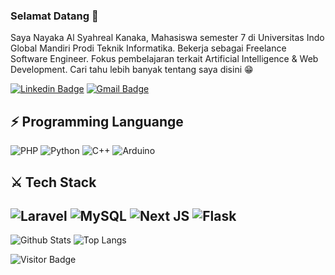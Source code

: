 ### Selamat Datang 👋

Saya Nayaka Al Syahreal Kanaka, Mahasiswa semester 7 di Universitas Indo Global Mandiri Prodi Teknik Informatika. Bekerja sebagai Freelance Software Engineer. Fokus pembelajaran terkait Artificial Intelligence & Web Development. Cari tahu lebih banyak tentang saya disini 😁

[![Linkedin Badge](https://img.shields.io/badge/-alkanayaka-blue?style=flat-square&logo=Linkedin&logoColor=white&link=https://www.linkedin.com/in/alkanayaka/)](https://www.linkedin.com/in/alkanayaka/)
[![Gmail Badge](https://img.shields.io/badge/-nayakaalsyahrealkanaka@gmail.com-c14438?style=flat-square&logo=Gmail&logoColor=white&link=mailto:nayakaalsyahrealkanaka@gmail.com)](mailto:nayakaalsyahrealkanaka@gmail.com)

## ⚡ Programming Languange
![PHP](https://img.shields.io/badge/php-%23777BB4.svg?style=for-the-badge&logo=php&logoColor=white)
![Python](https://img.shields.io/badge/python-3670A0?style=for-the-badge&logo=python&logoColor=ffdd54)
![C++](https://img.shields.io/badge/c++-%2300599C.svg?style=for-the-badge&logo=c%2B%2B&logoColor=white)
![Arduino](https://img.shields.io/badge/-Arduino-00979D?style=for-the-badge&logo=Arduino&logoColor=white)

## ⚔ Tech Stack
![Laravel](https://img.shields.io/badge/laravel-%23FF2D20.svg?style=for-the-badge&logo=laravel&logoColor=white)
![MySQL](https://img.shields.io/badge/mysql-%2300f.svg?style=for-the-badge&logo=mysql&logoColor=white)
![Next JS](https://img.shields.io/badge/Next-black?style=for-the-badge&logo=next.js&logoColor=white)
![Flask](https://img.shields.io/badge/flask-%23000.svg?style=for-the-badge&logo=flask&logoColor=white)
---
![Github Stats](https://github-readme-stats.vercel.app/api?username=nayyyyy&count_private=true&show_icons=true&include_all_commits=true)
![Top Langs](https://github-readme-stats.vercel.app/api/top-langs/?username=nayyyyy&hide=TeX&layout=compact)

![Visitor Badge](https://visitor-badge.laobi.icu/badge?page_id=nayyyyy.nayyyyy)
